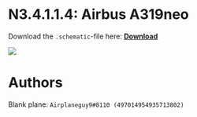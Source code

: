# N3.4.1.1.4: Airbus A319neo

Download the `.schematic`-file here: **[Download](https://bte-n.github.io/resources/N3/4/1/A319N.schematic)**

![](https://bte-n.github.io/resources/N3/4/1/a319n-aib.png)  

# Authors

Blank plane: `Airplaneguy9#8110 (497014954935713802)`    
